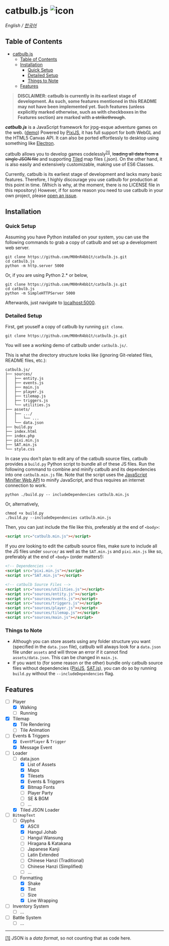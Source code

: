 # catbulb.js ![icon](_favicon.ico)
*English / [한국어](https://github.com/M00nR4bb1t/catbulb.js/blob/master/README-kr.md)*

## Table of Contents
- [catbulb.js](#catbulbjs-icon)
  - [Table of Contents](#table-of-contents)
  - [Installation](#installation)
    - [Quick Setup](#quick-setup)
    - [Detailed Setup](#detailed-setup)
    - [Things to Note](#things-to-note)
  - [Features](#features)

>**DISCLAIMER: catbulb is currently in its earliest stage of development. As such, some features mentioned in this README may not have been implemented yet. Such features (unless explicitly marked otherwise, such as with checkboxes in the Features section) are marked with ~~a strikethrough~~.**

***catbulb.js*** is a JavaScript framework for jrpg-esque adventure games on the web. ([demo](https://catbulb-demo.herokuapp.com)) Powered by [PixiJS](http://pixijs.com), it has full support for both WebGL and the HTML5 Canvas API. It can also be ported effortlessly to desktop using something like [Electron](https://electronjs.org/).

catbulb allows you to develop games codelessly<sup id="a1">[[1]](#footnote1)</sup>, ~~loading all data from a single JSON file~~ and supporting [Tiled](https://www.mapeditor.org/) map files (.json). On the other hand, it is also easily and extensively customizable, making use of ES6 Classes.

Currently, catbulb is its earliest stage of development and lacks many basic features. Therefore, I highly discourage you use catbulb for production at this point in time. (Which is why, at the moment, there is no LICENSE file in this repository) However, if for some reason you need to use catbulb in your own project, please [open an issue](https://github.com/M00nR4bb1t/catbulb.js/issues/new).

## Installation

### Quick Setup

Assuming you have Python installed on your system, you can use the following commands to grab a copy of catbulb and set up a development web server.

```shell
git clone https://github.com/M00nR4bb1t/catbulb.js.git
cd catbulb.js
python -m http.server 5000
```
Or, if you are using Python 2.* or below,
```shell
git clone https://github.com/M00nR4bb1t/catbulb.js.git
cd catbulb.js
python -m SimpleHTTPServer 5000
```

Afterwards, just navigate to [localhost:5000](http://localhost:5000).

### Detailed Setup

First, get youself a copy of catbulb by running `git clone`.

```shell
git clone https://github.com/M00nR4bb1t/catbulb.js.git 
```

You will see a working demo of catbulb under `catbulb.js/`.


This is what the directory structure looks like (ignoring Git-related files, README files, etc.):

```
catbulb.js/
├── sources/
│   ├── entity.js
│   ├── events.js
│   ├── main.js
│   ├── player.js
│   ├── tilemap.js
│   ├── triggers.js
│   └── utilities.js
├── assets/
│   ├── .../
│   │   └── ...
│   └── data.json
├── build.py
├── index.html
├── index.php
├── pixi.min.js
├── SAT.min.js
└── style.css
```

In case you don't plan to edit any of the catbulb source files, catbulb provides a `build.py` Python script to bundle all of these JS files. Run the following command to combine and minify catbulb and its dependencies into one `catbulb.min.js` file. Note that the script uses the [JavaScript Minifier Web API](https://javascript-minifier.com/) to minify JavaScript, and thus requires an internet connection to work.

```shell
python ./build.py -- includeDependencies catbulb.min.js
```
Or, alternatively,
```shell
chmod +x build.py
./build.py --includeDependencies catbulb.min.js
```
Then, you can just include the file like this, preferably at the end of `<body>`:
```html
<script src="catbulb.min.js"></script>
```

If you *are* looking to edit the catbulb source files, make sure to include all the JS files under `source/` as well as the `SAT.min.js` and `pixi.min.js` like so, preferably at the end of `<body>` (order matters!):

```html
<!-- Dependencies -->
<script src="pixi.min.js"></script>
<script src="SAT.min.js"></script>

<!-- catbulb Source Files -->
<script src="sources/utilities.js"></script>
<script src="sources/entity.js"></script>
<script src="sources/events.js"></script>
<script src="sources/triggers.js"></script>
<script src="sources/player.js"></script>
<script src="sources/tilemap.js"></script>
<script src="sources/main.js"></script>
```

### Things to Note

* Although you can store assets using any folder structure you want (specified in the `data.json` file), catbulb will always look for a `data.json` file under `assets` and will throw an error if it cannot find `assets/data.json`. This can be changed in `main.js`.
* If you want to (for some reason or the other) bundle only catbulb source files without dependencies ([PixiJS](http://www.pixijs.com), [SAT.js](http://jriecken.github.io/sat-js/)), you can do so by running `build.py` without the `--includeDependencies` flag.

## Features
* [ ] Player
   * [x] Walking
   * [ ] Running
* [x] Tilemap
   * [x] Tile Rendering
   * [ ] Tile Animation
* [ ] Events & Triggers
   * [x] `EventPlayer` & `Trigger`
   * [x] Message Event
* [ ] Loader
   * [ ] data.json
      * [x] List of Assets
      * [x] Maps
      * [x] Tilesets
      * [x] Events & Triggers
      * [x] Bitmap Fonts
      * [ ] Player Party
      * [ ] SE & BGM
      * [ ] ...
   * [x] Tiled JSON Loader
* [ ] `BitmapText`
   * [ ] Glyphs
      * [x] ASCII
      * [x] Hangul Johab
      * [ ] Hangul Wansung
      * [ ] Hiragana & Katakana
      * [ ] Japanese Kanji
      * [ ] Latin Extended
      * [ ] Chinese Hanzi (Traditional)
      * [ ] Chinese Hanzi (Simplified)
      * [ ] ...
   * [ ] Formatting
      * [x] Shake
      * [x] Tint
      * [ ] Size
      * [x] Line Wrapping
* [ ] Inventory System
   * [ ] ...
* [ ] Battle System
   * [ ] ...

***
<span id="footnote1">[[1]](#a1)</span> JSON is a *data format*, so not counting that as code here.
